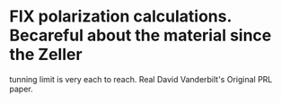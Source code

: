 # FIX polarization calculations. Becareful about the material since the Zeller
tunning limit is very each to reach. Real David Vanderbilt's Original PRL
paper. 
